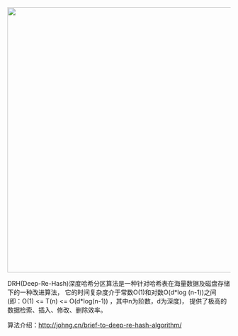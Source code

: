 <div align=center>
<img src="https://github.com/johng-cn/drh-go/blob/master/drh.png" height="600"/>
</div>


DRH(Deep-Re-Hash)深度哈希分区算法是一种针对哈希表在海量数据及磁盘存储下的一种改进算法，
它的时间复杂度介于常数O(1)和对数O(d\*log (n-1))之间
(即：O(1) <= T(n) <= O(d\*log(n-1)) ，其中n为阶数，d为深度)，
提供了极高的数据检索、插入、修改、删除效率。

算法介绍：http://johng.cn/brief-to-deep-re-hash-algorithm/